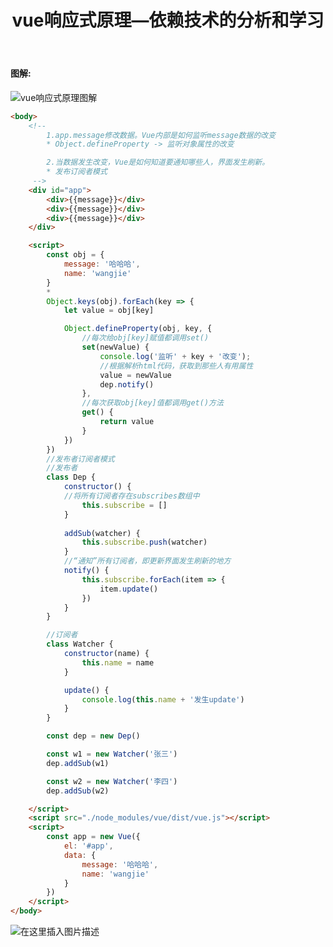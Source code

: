 ﻿---
title: vue响应式原理—依赖技术的分析和学习
---

#### 图解:
![vue响应式原理图解](https://img-blog.csdnimg.cn/20210307112633570.png?x-oss-process=image/watermark,type_ZmFuZ3poZW5naGVpdGk,shadow_10,text_aHR0cHM6Ly9ibG9nLmNzZG4ubmV0L3dlaXhpbl80NjU2NzQyOA==,size_16,color_FFFFFF,t_70#pic_center)

```html
<body>
    <!-- 
        1.app.message修改数据。Vue内部是如何监听message数据的改变
        * Object.defineProperty -> 监听对象属性的改变

        2.当数据发生改变，Vue是如何知道要通知哪些人，界面发生刷新。
        * 发布订阅者模式
     -->
    <div id="app">
        <div>{{message}}</div>
        <div>{{message}}</div>
        <div>{{message}}</div>
    </div>

    <script>
        const obj = {
            message: '哈哈哈',
            name: 'wangjie'
        }
		*
        Object.keys(obj).forEach(key => {
            let value = obj[key]

            Object.defineProperty(obj, key, {
            	//每次给obj[key]赋值都调用set()
                set(newValue) {
                    console.log('监听' + key + '改变');
                    //根据解析html代码，获取到那些人有用属性
                    value = newValue
                    dep.notify()
                },
                //每次获取obj[key]值都调用get()方法
                get() {
                    return value
                }
            })
        })
        //发布者订阅者模式
        //发布者
        class Dep {
            constructor() {
            //将所有订阅者存在subscribes数组中
                this.subscribe = []
            }
            
            addSub(watcher) {
                this.subscribe.push(watcher)
            }
			//“通知”所有订阅者，即更新界面发生刷新的地方
            notify() {
                this.subscribe.forEach(item => {
                    item.update()
                })
            }
        }

        //订阅者
        class Watcher {
            constructor(name) {
                this.name = name
            }

            update() {
                console.log(this.name + '发生update')
            }
        }

        const dep = new Dep()

        const w1 = new Watcher('张三')
        dep.addSub(w1)

        const w2 = new Watcher('李四')
        dep.addSub(w2)

    </script>
    <script src="./node_modules/vue/dist/vue.js"></script>
    <script>
        const app = new Vue({
            el: '#app',
            data: {
                message: '哈哈哈',
                name: 'wangjie'
            }
        })
    </script>
</body>

```
![在这里插入图片描述](https://img-blog.csdnimg.cn/20210306181211298.png?x-oss-process=image/watermark,type_ZmFuZ3poZW5naGVpdGk,shadow_10,text_aHR0cHM6Ly9ibG9nLmNzZG4ubmV0L3dlaXhpbl80NjU2NzQyOA==,size_16,color_F7B4B6,t_70#pic_center)

